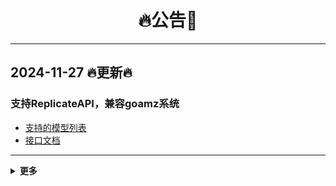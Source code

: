 <h1 align = "center">🔥公告🚀</h1>

---

## 2024-11-27 🔥更新🔥

### 支持ReplicateAPI，兼容goamz系统

- [支持的模型列表](https://api.chatfire.cn/docs/doc-5518412)
- [接口文档](https://api.chatfire.cn/docs/api-235361039)

---

<details markdown="1">
  <summary><b>更多</b></summary>
定制化项目可联系企业客服
</details>
